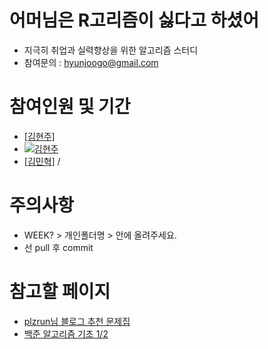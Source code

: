 # 어머님은 R고리즘이 싫다고 하셨어

- 지극히 취업과 실력향상을 위한 알고리즘 스터디
- 참여문의 : hyunjoogo@gmail.com

# 참여인원 및 기간

- [[김현주]](https://github.com/hyunjoogo)
- [![김현주](http://mazassumnida.wtf/api/mini/generate_badge?boj=hyunjoogo)](https://solved.ac/hyunjoogo)
- [[김민혁]](https://github.com/Miintoo) /

# 주의사항

- WEEK? > 개인폴더명 > 안에 올려주세요.
- 선 pull 후 commit

# 참고할 페이지

- [plzrun님 블로그 추천 문제집](https://github.com/hyunjoogo/Rgorithm/blob/main/%EB%AD%98%EC%A2%8B%EC%95%84%ED%95%A0%EC%A7%80%EB%AA%B0%EB%9D%BC%EC%84%9C%EC%A4%80%EB%B9%84%ED%96%88%EC%96%B4/plzrun.html)
- [백준 알고리즘 기초 1/2](https://code.plus/course/41)
